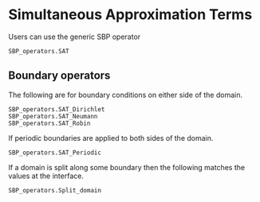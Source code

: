 # Simultaneous Approximation Terms

Users can use the generic SBP operator
```@docs
SBP_operators.SAT
```

## Boundary operators

The following are for boundary conditions on either side of the domain.
```@docs
SBP_operators.SAT_Dirichlet
SBP_operators.SAT_Neumann
SBP_operators.SAT_Robin
```

If periodic boundaries are applied to both sides of the domain.
```@docs
SBP_operators.SAT_Periodic
```

If a domain is split along some boundary then the following matches the values at the interface.

```@docs
SBP_operators.Split_domain
```
